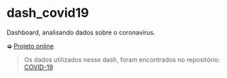 # dash_covid19
Dashboard, analisando dados sobre o coronavírus.

**➭** [Projeto online](https://valerianiceria.shinyapps.io/dash_covid19)

> Os dados utilizados nesse dash, foram encontrados no repositório: [COVID-19](https://github.com/CSSEGISandData/COVID-19)
